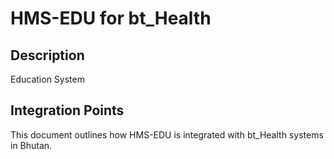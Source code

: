 # HMS-EDU for bt_Health

## Description

Education System

## Integration Points

This document outlines how HMS-EDU is integrated with bt_Health systems in Bhutan.
